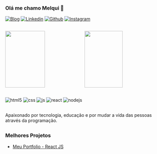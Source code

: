 ### Olá me chamo Melqui 👋

[![Blog](https://img.shields.io/website?label=https://meu-portfolio-mauve.vercel.app/&style=for-the-badge&url=https://meu-portfolio-mauve.vercel.app/)](https://meu-portfolio-mauve.vercel.app/)
[![Linkedin](https://img.shields.io/badge/Linkedin-FFFFFF?style=for-the-badge&logo=linkedin&logoColor=blue)](https://www.linkedin.com/in/melquisedeque-martins-54108a25a/)
[![Github](https://img.shields.io/badge/Github-333333?style=for-the-badge&logo=github&logoColor=white)](https://github.com/Melqui42)
[![Instagram](https://img.shields.io/badge/Instagram-DD5454?style=for-the-badge&logo=instagram&logoColor=white)](https://www.instagram.com/melqui_m4rtins/)
##
<div style="display: flex;">
  <img height="180em" width="50%" src="https://github-readme-stats.vercel.app/api?username=melqui42&show_icons=true&theme=dracula&include_all_commits=true&count_private=true"/>
<img height="180em" width="49%"   src="https://github-readme-stats.vercel.app/api/top-langs/?username=melqui42&layout=compact&langs_count=7&theme=dracula"/>
</div>


##

<div style="display: inline_block">
  <img align="center" alt="html5" src="https://img.shields.io/badge/HTML5-E34F26?style=for-the-badge&logo=html5&logoColor=white" />
  <img align="center" alt="css" src="https://img.shields.io/badge/CSS3-1572B6?style=for-the-badge&logo=css3&logoColor=white" />
  <img align="center" alt="js" src="https://img.shields.io/badge/JavaScript-F7DF1E?style=for-the-badge&logo=javascript&logoColor=black" />
  <img align="center" alt="react" src="https://img.shields.io/badge/React-20232A?style=for-the-badge&logo=react&logoColor=61DAFB" />
  <img align="center" alt="nodejs" src="https://img.shields.io/badge/Node.js-43853D?style=for-the-badge&logo=node.js&logoColor=white" />
</div><br/>

Apaixonado por tecnologia, educação e por mudar a vida das pessoas através da programação.

##
### Melhores Projetos
- [Meu Portfolio - React JS](https://github.com/Melqui42/Meu-Portfolio)<br/>
